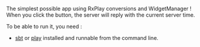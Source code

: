 The simplest possible app using RxPlay conversions and WidgetManager !
When you click the button, the server will reply with the current server time.

To be able to run it, you need :

- [sbt](http://www.scala-sbt.org/0.13.2/docs/Getting-Started/Setup.html) or [play](http://www.playframework.com/documentation/2.0/Installing) installed and runnable from the command line.

